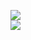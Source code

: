 [![](https://img.shields.io/badge/Made%20With-Github%20Spray-lightgrey.svg?style=for-the-badge&logo=github)](https://github.com/Annihil/github-spray#20014)  
[![](https://i.imgur.com/2DrTn0Z.gif)](https://github.com/Annihil/github-spray)